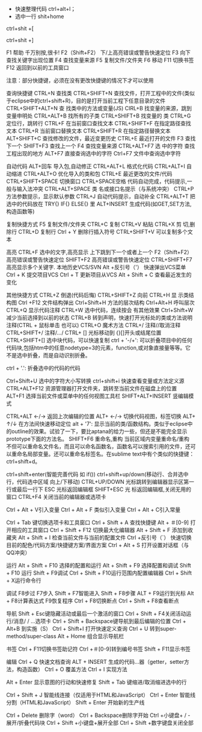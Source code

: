 - 快速整理代码
ctrl+alt+l；
- 选中一行
shit+home

ctrl+shit +[

ctrl+shit +]

F1   帮助 千万别按,很卡!
F2（Shift+F2）  下/上高亮错误或警告快速定位
F3   向下查找关键字出现位置
F4   查找变量来源
F5   复制文件/文件夹
F6   移动
F11  切换书签
F12  返回到以前的工具窗口

注意：部分快捷键，必须在没有更改快捷键的情况下才可以使用

查询快捷键
CTRL+N   查找类
CTRL+SHIFT+N  查找文件，打开工程中的文件(类似于eclipse中的ctrl+shift+R)，目的是打开当前工程下任意目录的文件
CTRL+SHIFT+ALT+N 查 找类中的方法或变量(JS)
CIRL+B   找变量的来源，跳到变量申明处
CTRL+ALT+B  找所有的子类
CTRL+SHIFT+B  找变量的 类
CTRL+G   定位行，跳转行
CTRL+F   在当前窗口查找文本
CTRL+SHIFT+F  在指定路径查找文本
CTRL+R   当前窗口替换文本
CTRL+SHIFT+R  在指定路径替换文本
ALT+SHIFT+C  查找修改的文件，最近变更历史
CTRL+E   最近打开的文件
F3   查找下一个
SHIFT+F3  查找上一个
F4   查找变量来源
CTRL+ALT+F7  选 中的字符 查找工程出现的地方
ALT+F7 直接查询选中的字符
Ctrl+F7  文件中查询选中字符

自动代码
ALT+回车  导入包,自动修正
CTRL+ALT+L  格式化代码
CTRL+ALT+I  自动缩进
CTRL+ALT+O  优化导入的类和包
CTRL+E  最近更改的文件/代码
CTRL+SHIFT+SPACE 切换窗口
CTRL+SPACE空格  代码自动完成，代码提示,一般与输入法冲突
CTRL+ALT+SPACE  类 名或接口名提示（与系统冲突）
CTRL+P   方法参数提示，显示默认参数
CTRL+J   自动代码提示，自动补全
CTRL+ALT+T  把选中的代码放在 TRY{} IF{} ELSE{} 里
ALT+INSERT  生成代码(如GET,SET方法,构造函数等)

复制快捷方式
F5   复制文件/文件夹
CTRL+C   复制
CTRL+V   粘贴
CTRL+X   剪 切,删除行
CTRL+D   复制行
Ctrl + Y    删除行插入符号
CTRL+SHIFT+V  可以复制多个文本 

高亮
CTRL+F   选中的文字,高亮显示 上下跳到下一个或者上一个
F2（Shift+F2） 高亮错误或警告快速定位
SHIFT+F2  高亮错误或警告快速定位
CTRL+SHIFT+F7  高亮显示多个关键字. 
本地历史VCS/SVN
Alt +反引号（'） 快速弹出VCS菜单
Ctrl + K         提交项目VCS
Ctrl + T         更新项目从VCS
Alt + Shift + C  查看最近发生的变化

其他快捷方式
CTRL+Z        倒退(代码后悔)
CTRL+SHIFT+Z  向前
CTRL+H        显 示类结构图
Ctrl +F12      文件结构弹出
Ctrl+Shift+H  方法的层次结构
Ctrl+Alt+H    呼叫层次
CTRL+Q   显示代码注释
CTRL+W   选中代码，连续按会 有其他效果
Ctrl+Shift+W   减少当前选择到以前的状态
CTRL+B   转到声明，快速打开光标处的类或方法说明注释(CTRL + 鼠标单击 也可以)
CTRL+O   魔术方法
CTRL+/   注释//取消注释  
CTRL+SHIFT+/  注释/*...*/
CTRL+ []   光标移动到 {}[]开头或结尾位置
CTRL+SHIFT+[]    选中块代码，可以快速复制
ctrl + '-/+': 可以折叠项目中的任何代码块,包括htm中的任意nodetype=3的元素，function,或对象直接量等等。它不是选中折叠，而是自动识别折叠。

ctrl + '.': 折叠选中的代码的代码

Ctrl+Shift+U   选中的字符大小写转换
ctrl+shift+i      快速查看变量或方法定义源
CTRL+ALT+F12  资源管理器打开文件夹，跳转至当前文件在磁盘上的位置
ALT+F1   选择当前文件或菜单中的任何视图工具栏
SHIFT+ALT+INSERT 竖编辑模式

CTRL+ALT ←/→  返回上次编辑的位置
ALT+ ←/→  切换代码视图，标签切换
ALT+ ↑/↓  在方法间快速移动定位
alt + '7': 显示当前的类/函数结构。类似于eclipse中的outline的效果。试验了一下，要比aptana的给力一些，但还是不能完全显示prototype下面的方法名。
SHIFT+F6  重命名,重构 当前区域内变量重命名/重构
不但可以重命名文件名，而且可以命名函数名，函数名可以搜索引用的文件，还可以重命名局部变量。还可以重命名标签名。在sublime text中有个类似的快捷键：ctrl+shift+d。

ctrl+shift+enter(智能完善代码 如 if()) 
ctrl+shift+up/down(移动行、合并选中行，代码选中区域 向上/下移动) 
CTRL+UP/DOWN  光标跳转到编辑器显示区第一行或最后一行下
ESC   光标返回编辑框
SHIFT+ESC  光 标返回编辑框,关闭无用的窗口
CTRL+F4   关闭当前的编辑器或选项卡

Ctrl + Alt + V引入变量
Ctrl + Alt + F 类似引入变量
Ctrl + Alt + C引入常量

Ctrl + Tab   键切换选项卡和工具窗口
Ctrl + Shift + A  查找快捷键
Alt + ＃[0-9]      打开相应的工具窗口
Ctrl + Shift + F12 切换最大化编辑器
Alt + Shift + F    添加到收藏夹
Alt + Shift + I    检查当前文件与当前的配置文件
Ctrl +反引号（`）  快速切换目前的配色/代码方案/快捷键方案/界面方案
Ctrl + Alt + S     打开设置对话框（与QQ冲突）


运行
Alt + Shift + F10  选择的配置和运行
Alt + Shift + F9   选择配置和调试
Shift + F10        运行
Shift + F9调试
Ctrl + Shift + F10运行范围内配置编辑器
Ctrl + Shift + X运行命令行


调试
F8步过
F7步入
Shift + F7智能进入
Shift + F8步骤
ALT + F9运行到光标
Alt + F8计算表达式
F9恢复程序
Ctrl + F8切换断点
Ctrl + Shift + F8查看断点


导航
Shift + Esc键隐藏活动或最后一个激活的窗口
Ctrl + Shift + F4关闭活动运行/消息/ / ...选项卡
Ctrl + Shift + Backspace键导航到最后编辑的位置
Ctrl + Alt+B   到实施（S）
Ctrl + Shift+I  打开快速定义查询
Ctrl + U        转到super-method/super-class
Alt + Home      组合显示导航栏


书签
Ctrl + F11切换书签助记符
Ctrl +＃[0-9]转到编号书签
Shift + F11显示书签


编辑
Ctrl + Q      快速文档查询
ALT + INSERT  生成的代码...器（getter，setter方法，构造函数）
Ctrl + O      覆盖方法
Ctrl + I      实现方法


Alt + Enter   显示意图的行动和快速修复
Shift + Tab   键缩进/取消缩进选中的行


Ctrl + Shift + J  智能线连接（仅适用于HTML和JavaScript）
Ctrl + Enter      智能线分割（HTML和JavaScript）
Shift + Enter     开始新的生产线


Ctrl + Delete   删除字（word）
Ctrl + Backspace删除字开始
Ctrl +小键盘+ / - 展开/折叠代码块
Ctrl + Shift +小键盘+展开全部
Ctrl + Shift +数字键盘关闭全部